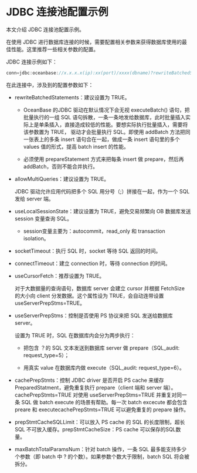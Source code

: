 # JDBC 连接池配置示例

本文介绍 JDBC 连接池配置示例。

在使用 JDBC 进行数据库连接的时候，需要配置相关参数来获得数据库使用的最佳性能。这里推荐一些相关参数的配置。

JDBC 连接示例如下：

```java
conn=jdbc:oceanbase://x.x.x.x(ip):xx(port)/xxxx(dbname)?rewriteBatchedStatements=TRUE&allowMultiQueries=TRUE&useLocalSessionState=TRUE&useUnicode=TRUE&characterEncoding=utf-8&socketTimeout=3000000&connectTimeout=60000
```

在此连接中，涉及到的配置参数如下：

* rewriteBatchedStatements：建议设置为 TRUE。

  * OceanBase 的JDBC 驱动在默认情况下会无视 executeBatch() 语句，把批量执行的一组 SQL 语句拆散，一条一条地发给数据库，此时批量插入实际上是单条插入，直接造成较低的性能。要想实际执行批量插入，需要将该参数置为 TRUE， 驱动才会批量执行 SQL。即使用 addBatch 方法把同一张表上的多条 insert 语句合在一起，做成一条 insert 语句里的多个 values 值的形式，提高 batch insert 的性能。

  * 必须使用 prepareStatement 方式来把每条 insert 做 prepare，然后再 addBatch，否则不能合并执行。

* allowMultiQueries：建议设置为 TRUE。

  JDBC 驱动允许应用代码把多个 SQL 用分号（;）拼接在一起，作为一个 SQL 发给 server 端。
  
* useLocalSessionState：建议设置为 TRUE，避免交易频繁向 OB 数据库发送 session 变量查询 SQL。

  * session变量主要为：autocommit，read_only 和 transaction isolation。

* socketTimeout：执行 SQL 时，socket 等待 SQL 返回的时间。

* connectTimeout：建立 connection 时，等待 connection 的时间。

* useCursorFetch：推荐设置为 TRUE。

  对于大数据量的查询语句，数据库 server 会建立 cursor 并根据 FetchSize 的大小向 client 分发数据。这个属性设为 TRUE，会自动连带设置 useServerPrepStms=TRUE。
  
* useServerPrepStms：控制是否使用 PS 协议来把 SQL 发送给数据库 server。

  设置为 TRUE 时，SQL 在数据库内会分为两步执行：
  * 把包含 ？的 SQL 文本发送到数据库 server 做 prepare（SQL_audit: request_type=5）；

  * 用真实 value 在数据库内做 execute（SQL_audit: request_type=6）。

* cachePrepStmts：控制 JDBC driver 是否开启 PS cache 来缓存 PreparedStatment，避免重复执行 prepare（client 端和 server 端）。cachePrepStmts=TRUE 对使用 useServerPrepStms=TRUE 并重复对同一条 SQL 做 batch execute 的场景有帮助。每一次 batch excecute 都会包含 preare 和 executecachePrepStmts=TRUE 可以避免重复的 prepare 操作。

* prepStmtCacheSQLLimit：可以放入 PS cache 的 SQL 的长度限制，超长 SQL 不可放入缓存。prepStmtCacheSize：PS cache 可以保存的SQL数量。

* maxBatchTotalParamsNum：针对 batch 操作，一条 SQL 最多能支持多少个参数（即 batch 中 ? 的个数）。如果参数个数大于限制，batch SQL 将会被拆分。

